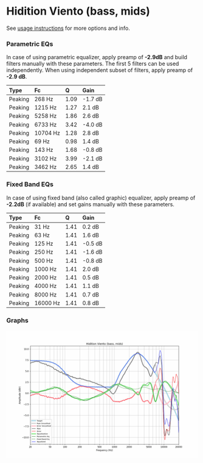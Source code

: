 # Hidition Viento (bass, mids)
See [usage instructions](https://github.com/jaakkopasanen/AutoEq#usage) for more options and info.

### Parametric EQs
In case of using parametric equalizer, apply preamp of **-2.9dB** and build filters manually
with these parameters. The first 5 filters can be used independently.
When using independent subset of filters, apply preamp of **-2.9 dB**.

| Type    | Fc       |    Q | Gain    |
|:--------|:---------|:-----|:--------|
| Peaking | 268 Hz   | 1.09 | -1.7 dB |
| Peaking | 1215 Hz  | 1.27 | 2.1 dB  |
| Peaking | 5258 Hz  | 1.86 | 2.6 dB  |
| Peaking | 6733 Hz  | 3.42 | -4.0 dB |
| Peaking | 10704 Hz | 1.28 | 2.8 dB  |
| Peaking | 69 Hz    | 0.98 | 1.4 dB  |
| Peaking | 143 Hz   | 1.68 | -0.8 dB |
| Peaking | 3102 Hz  | 3.99 | -2.1 dB |
| Peaking | 3462 Hz  | 2.65 | 1.4 dB  |

### Fixed Band EQs
In case of using fixed band (also called graphic) equalizer, apply preamp of **-2.2dB**
(if available) and set gains manually with these parameters.

| Type    | Fc       |    Q | Gain    |
|:--------|:---------|:-----|:--------|
| Peaking | 31 Hz    | 1.41 | 0.2 dB  |
| Peaking | 63 Hz    | 1.41 | 1.6 dB  |
| Peaking | 125 Hz   | 1.41 | -0.5 dB |
| Peaking | 250 Hz   | 1.41 | -1.6 dB |
| Peaking | 500 Hz   | 1.41 | -0.8 dB |
| Peaking | 1000 Hz  | 1.41 | 2.0 dB  |
| Peaking | 2000 Hz  | 1.41 | 0.5 dB  |
| Peaking | 4000 Hz  | 1.41 | 1.1 dB  |
| Peaking | 8000 Hz  | 1.41 | 0.7 dB  |
| Peaking | 16000 Hz | 1.41 | 0.8 dB  |

### Graphs
![](./Hidition%20Viento%20(bass,%20mids).png)